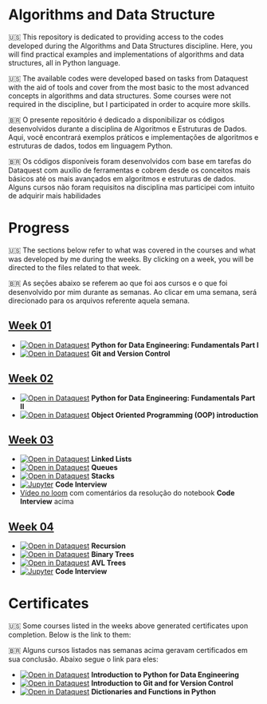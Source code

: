 # Algorithms and Data Structure

🇺🇸 This repository is dedicated to providing access to the codes developed during the Algorithms and Data Structures discipline. Here, you will find practical examples and implementations of algorithms and data structures, all in Python language.

🇺🇸 The available codes were developed based on tasks from <a src="https://www.dataquest.io/">Dataquest</a> with the aid of tools and cover from the most basic to the most advanced concepts in algorithms and data structures. Some courses were not required in the discipline, but I participated in order to acquire more skills.

🇧🇷 O presente repositório é dedicado a disponibilizar os códigos desenvolvidos durante a disciplina de Algoritmos e Estruturas de Dados. Aqui, você encontrará exemplos práticos e implementações de algoritmos e estruturas de dados, todos em linguagem Python.

🇧🇷 Os códigos disponíveis foram desenvolvidos com base em tarefas do <a src="https://www.dataquest.io/">Dataquest</a> com auxílio de ferramentas e cobrem desde os conceitos mais básicos até os mais avançados em algoritmos e estruturas de dados. Alguns cursos não foram requisitos na disciplina mas participei com intuito de adquirir mais habilidades


# Progress

🇺🇸 The sections below refer to what was covered in the courses and what was developed by me during the weeks. By clicking on a week, you will be directed to the files related to that week.

🇧🇷 As seções abaixo se referem ao que foi aos cursos e o que foi desenvolvido por mim durante as semanas. Ao clicar em uma semana, será direcionado para os arquivos referente aquela semana.

## [Week 01](./week_1/)
- [![Open in Dataquest](https://img.shields.io/badge/link-dataquest-green)](https://www.dataquest.io/course/python-fundamentals-de/) **Python for Data Engineering: Fundamentals Part I**
- [![Open in Dataquest](https://img.shields.io/badge/link-dataquest-green)](https://www.dataquest.io/course/git-and-vcs/) **Git and Version Control**

## [Week 02](./week_2/)
- [![Open in Dataquest](https://img.shields.io/badge/link-dataquest-green)](https://www.dataquest.io/course/python-fundamentals-de-2/) **Python for Data Engineering: Fundamentals Part II**
- [![Open in Dataquest](https://img.shields.io/badge/link-dataquest-green)](https://app.dataquest.io/c/78/m/435/object-oriented-python/) **Object Oriented Programming (OOP) introduction**

## [Week 03](./week_3/)
- [![Open in Dataquest](https://img.shields.io/badge/link-dataquest-green)](https://app.dataquest.io/c/108/m/560/linked-lists) **Linked Lists**
- [![Open in Dataquest](https://img.shields.io/badge/link-dataquest-green)](https://app.dataquest.io/c/108/m/561/queues) **Queues**
- [![Open in Dataquest](https://img.shields.io/badge/link-dataquest-green)](https://app.dataquest.io/c/108/m/562/stacks) **Stacks**
- [![Jupyter](https://img.shields.io/badge/-Notebook-191A1B?style=flat-square&logo=jupyter)](./week_3/Code_Interview_Linked_Queue_Stacks.ipynb) **Code Interview**
- [Vídeo no loom](https://www.loom.com/share/dfc6e72790b54bd99a8ca25a9e62cd72) com comentários da resolução do notebook **Code Interview** acima


## [Week 04](./week_4/)
- [![Open in Dataquest](https://img.shields.io/badge/link-dataquest-green)](https://app.dataquest.io/c/109/m/578/overview-of-recursion/) **Recursion**
- [![Open in Dataquest](https://img.shields.io/badge/link-dataquest-green)](https://app.dataquest.io/c/109/m/579/introduction-to-binary-trees/) **Binary Trees**
- [![Open in Dataquest](https://img.shields.io/badge/link-dataquest-green)](https://app.dataquest.io/c/109/m/580/working-with-binary-search-trees/) **AVL Trees**
- [![Jupyter](https://img.shields.io/badge/-Notebook-191A1B?style=flat-square&logo=jupyter)](./week_4/Code_Interview_recursion.ipynb) **Code Interview**


# Certificates

🇺🇸 Some courses listed in the weeks above generated certificates upon completion. Below is the link to them:

🇧🇷 Alguns cursos listados nas semanas acima geravam certificados em sua conclusão. Abaixo segue o link para eles:

- [![Open in Dataquest](https://img.shields.io/badge/link-dataquest-green)](https://app.dataquest.io/view_cert/DKKUYM7S2MXX67SIYOK3) **Introduction to Python for Data Engineering**
- [![Open in Dataquest](https://img.shields.io/badge/link-dataquest-green)](https://app.dataquest.io/view_cert/F46GBQRZZM4S12JB4ET3) **Introduction to Git and for Version Control**
- [![Open in Dataquest](https://img.shields.io/badge/link-dataquest-green)](https://app.dataquest.io/view_cert/CC19PNMH16L74D290DD0) **Dictionaries and Functions in Python**